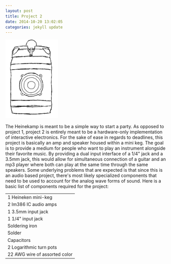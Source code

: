 ```yaml
---
layout: post
title: Project 2
date: 2014-10-20 13:02:05
categories: jekyll update
---
```

![](/assets/Project2.jpg)

The Heinekamp is meant to be a simple way to start a party. As opposed to project 1, project 2 is entirely meant to be a hardware-only implementation of interactive electronics. For the sake of ease in regards to deadlines, this project is basically an amp and speaker housed within a mini keg. The goal is to provide a medium for people who want to play an instrument alongside their favorite music. By providing a dual input interface of a 1/4" jack and a 3.5mm jack, this would allow for simultaneous connection of a guitar and an mp3 player where both can play at the same time through the same speakers. Some underlying problems that are expected is that since this is an audio based project, there's most likely specialized components that need to be used to account for the analog wave forms of sound. Here is a basic list of components required for the project:

<table>
	<tr><td>1 Heineken mini-keg</td></tr>
	<tr><td>2 lm386 IC audio amps</td></tr>
	<tr><td>1 3.5mm input jack</td></tr>
	<tr><td>1 1/4" input jack</td></tr>
	<tr><td>Soldering iron</td></tr>
	<tr><td>Solder</td></tr>
	<tr><td>Capacitors</td></tr>
	<tr><td>2 Logarithmic turn pots</td></tr>
	<tr><td>22 AWG wire of assorted color</td></tr>
</table>
